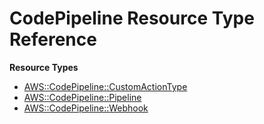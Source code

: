 # CodePipeline Resource Type Reference<a name="AWS_CodePipeline"></a>

**Resource Types**
+ [AWS::CodePipeline::CustomActionType](aws-resource-codepipeline-customactiontype.md)
+ [AWS::CodePipeline::Pipeline](aws-resource-codepipeline-pipeline.md)
+ [AWS::CodePipeline::Webhook](aws-resource-codepipeline-webhook.md)